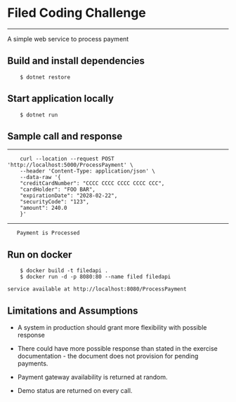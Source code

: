 # Filed Coding Challenge

---
A simple web service to process payment

## Build and install dependencies

```shell
    $ dotnet restore
```

## Start application locally

```shell
    $ dotnet run
```

## Sample call and response

---

```shell
    curl --location --request POST 'http://localhost:5000/ProcessPayment' \
    --header 'Content-Type: application/json' \
    --data-raw '{
    "creditCardNumber": "CCCC CCCC CCCC CCCC CCC",
    "cardHolder": "FOO BAR",
    "expirationDate": "2028-02-22",
    "securityCode": "123",
    "amount": 240.0
    }'
```

---

```
   Payment is Processed 
```


## Run on docker

```shell
    $ docker build -t filedapi .
    $ docker run -d -p 8080:80 --name filed filedapi
```

`service available at http://localhost:8080/ProcessPayment`


## Limitations and Assumptions

- A system in production should grant more flexibility with possible response

- There could have more possible response than stated in the exercise documentation - the document does not provision for pending payments.

- Payment gateway availability is returned at random.

- Demo status are returned on every call.
 